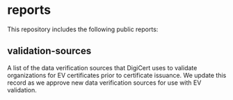 # reports

This repository includes the following public reports:

## validation-sources

A list of the data verification sources that DigiCert uses to validate organizations for EV certificates prior to certificate issuance. We update this record as we approve new data verification sources for use with EV validation.
